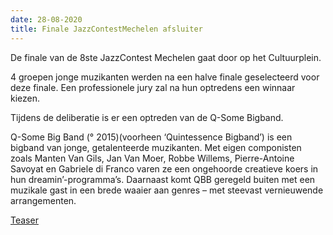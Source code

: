 ```yaml
---
date: 28-08-2020
title: Finale JazzContestMechelen afsluiter
---
```

De finale van de 8ste JazzContest Mechelen gaat door op het Cultuurplein. 

4 groepen jonge muzikanten werden na een halve finale geselecteerd voor deze finale.
Een professionele jury zal na hun optredens een winnaar kiezen. 

Tijdens de deliberatie is er een optreden van de Q-Some Bigband. 

Q-Some Big Band (° 2015)(voorheen ‘Quintessence Bigband’) is een bigband van jonge, 
getalenteerde muzikanten. Met eigen componisten zoals Manten Van Gils, Jan Van Moer, 
Robbe Willems, Pierre-Antoine Savoyat en Gabriele di Franco varen ze een ongehoorde 
creatieve koers in hun dreamin’-programma’s. Daarnaast komt QBB geregeld buiten met 
een muzikale gast in een brede waaier aan genres – met steevast vernieuwende arrangementen.

[Teaser](https://www.youtube.com/watch?time_continue=6&v=PNkunyau9Xc&feature=emb_title)